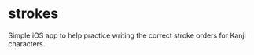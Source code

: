 #  strokes
Simple iOS app to help practice writing the correct stroke orders for Kanji characters. 
